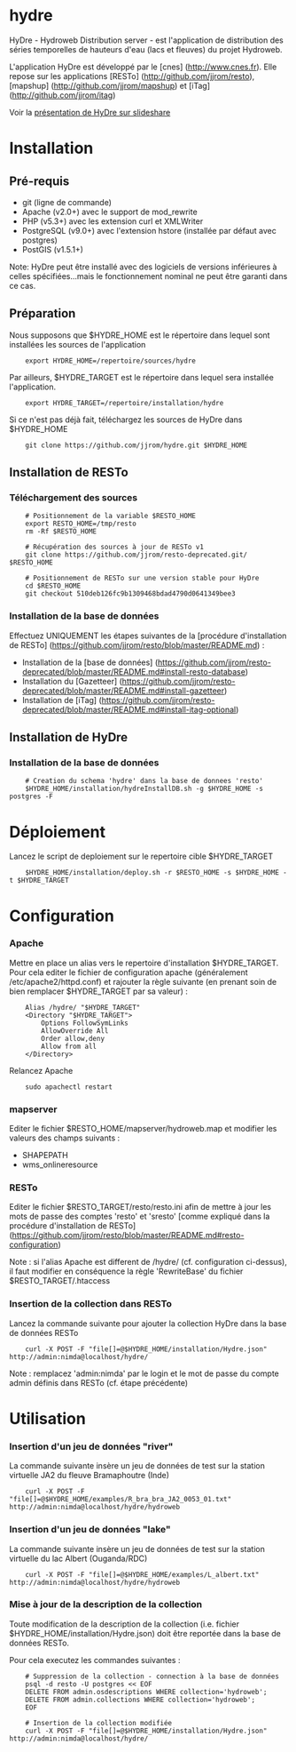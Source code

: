 hydre
====

HyDre - Hydroweb Distribution server - est l'application de distribution des séries temporelles de hauteurs d'eau (lacs et fleuves) du projet Hydroweb.

L'application HyDre est développé par le [cnes] (http://www.cnes.fr). Elle repose sur les applications [RESTo] (http://github.com/jjrom/resto), [mapshup] (http://github.com/jjrom/mapshup) et [iTag] (http://github.com/jjrom/itag)

Voir la [présentation de HyDre sur slideshare](http://fr.slideshare.net/GasperiJerome/20140422-hydre-toulouse)

Installation
============

Pré-requis
----------

* git (ligne de commande)
* Apache (v2.0+) avec le support de mod_rewrite
* PHP (v5.3+) avec les extension curl et XMLWriter
* PostgreSQL (v9.0+) avec l'extension hstore (installée par défaut avec postgres)
* PostGIS (v1.5.1+)

Note: HyDre peut être installé avec des logiciels de versions inférieures à celles spécifiées...mais le fonctionnement nominal ne peut être garanti dans ce cas.


Préparation
-----------
Nous supposons que $HYDRE_HOME est le répertoire dans lequel sont installées les sources de l'application

        export HYDRE_HOME=/repertoire/sources/hydre

Par ailleurs, $HYDRE_TARGET est le répertoire dans lequel sera installée l'application.

        export HYDRE_TARGET=/repertoire/installation/hydre

Si ce n'est pas déjà fait, téléchargez les sources de HyDre dans $HYDRE_HOME

        git clone https://github.com/jjrom/hydre.git $HYDRE_HOME


Installation de RESTo
---------------------

### Téléchargement des sources

        # Positionnement de la variable $RESTO_HOME
        export RESTO_HOME=/tmp/resto
        rm -Rf $RESTO_HOME

        # Récupération des sources à jour de RESTo v1 
        git clone https://github.com/jjrom/resto-deprecated.git/ $RESTO_HOME
        
        # Positionnement de RESTo sur une version stable pour HyDre
        cd $RESTO_HOME
        git checkout 510deb126fc9b1309468bdad4790d0641349bee3
        

### Installation de la base de données

Effectuez UNIQUEMENT les étapes suivantes de la [procédure d'installation de RESTo] (https://github.com/jjrom/resto/blob/master/README.md) :
* Installation de la [base de données] (https://github.com/jjrom/resto-deprecated/blob/master/README.md#install-resto-database)
* Installation du [Gazetteer] (https://github.com/jjrom/resto-deprecated/blob/master/README.md#install-gazetteer)
* Installation de [iTag] (https://github.com/jjrom/resto-deprecated/blob/master/README.md#install-itag-optional)


Installation de HyDre
--------------------

### Installation de la base de données

        # Creation du schema 'hydre' dans la base de donnees 'resto'
        $HYDRE_HOME/installation/hydreInstallDB.sh -g $HYDRE_HOME -s postgres -F


Déploiement
===========

Lancez le script de deploiement sur le repertoire cible $HYDRE_TARGET

        $HYDRE_HOME/installation/deploy.sh -r $RESTO_HOME -s $HYDRE_HOME -t $HYDRE_TARGET


Configuration
=============

### Apache

Mettre en place un alias vers le repertoire d'installation $HYDRE_TARGET. Pour cela editer le fichier de configuration
apache (généralement /etc/apache2/httpd.conf) et rajouter la règle suivante (en prenant soin de bien remplacer
$HYDRE_TARGET par sa valeur) :

        Alias /hydre/ "$HYDRE_TARGET"
        <Directory "$HYDRE_TARGET">
            Options FollowSymLinks
            AllowOverride All
            Order allow,deny
            Allow from all
        </Directory>

Relancez Apache

        sudo apachectl restart

### mapserver

Editer le fichier $RESTO_HOME/mapserver/hydroweb.map et modifier les valeurs des champs suivants :
* SHAPEPATH
* wms_onlineresource

### RESTo

Editer le fichier $RESTO_TARGET/resto/resto.ini afin de mettre à jour les mots de passe
des comptes 'resto' et 'sresto' [comme expliqué dans la procédure d'installation de RESTo] (https://github.com/jjrom/resto/blob/master/README.md#resto-configuration)

Note : si l'alias Apache est different de /hydre/ (cf. configuration ci-dessus), il faut modifier en conséquence la règle
'RewriteBase' du fichier $RESTO_TARGET/.htaccess 


### Insertion de la collection dans RESTo

Lancez la commande suivante pour ajouter la collection HyDre dans la base de données RESTo

        curl -X POST -F "file[]=@$HYDRE_HOME/installation/Hydre.json" http://admin:nimda@localhost/hydre/

Note : remplacez 'admin:nimda' par le login et le mot de passe du compte admin définis dans RESTo (cf. étape précédente)


Utilisation
===========

### Insertion d'un jeu de données "river"
La commande suivante insère un jeu de données de test sur la station virtuelle JA2 du fleuve Bramaphoutre (Inde)

        curl -X POST -F "file[]=@$HYDRE_HOME/examples/R_bra_bra_JA2_0053_01.txt" http://admin:nimda@localhost/hydre/hydroweb

### Insertion d'un jeu de données "lake"
La commande suivante insère un jeu de données de test sur la station virtuelle du lac Albert (Ouganda/RDC)

        curl -X POST -F "file[]=@$HYDRE_HOME/examples/L_albert.txt" http://admin:nimda@localhost/hydre/hydroweb

### Mise à jour de la description de la collection
Toute modification de la description de la collection (i.e. fichier $HYDRE_HOME/installation/Hydre.json) doit être reportée
dans la base de données RESTo.

Pour cela executez les commandes suivantes :

        # Suppression de la collection - connection à la base de données
        psql -d resto -U postgres << EOF
        DELETE FROM admin.osdescriptions WHERE collection='hydroweb';
        DELETE FROM admin.collections WHERE collection='hydroweb';
        EOF
        
        # Insertion de la collection modifiée
        curl -X POST -F "file[]=@$HYDRE_HOME/installation/Hydre.json" http://admin:nimda@localhost/hydre/

